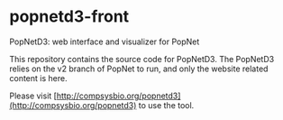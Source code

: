 # popnetd3-front
PopNetD3: web interface and visualizer for PopNet

This repository contains the source code for PopNetD3. The PopNetD3 relies on the v2 branch of PopNet to run, and only the website related content is here.

Please visit [http://compsysbio.org/popnetd3](http://compsysbio.org/popnetd3) to use the tool.




